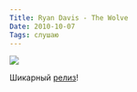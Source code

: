```yaml
---
Title: Ryan Davis - The Wolve 
Date: 2010-10-07
Tags: слушаю
---
```


<div class="text"><p><img src="http://dl.dropbox.com/u/140528/site/ryan_davis_the_wolve.jpg" /></p>
<p>Шикарный <a href="http://www.discogs.com/Ryan-Davis-The-Wolve/release/2417398">релиз</a>!</p></div>
